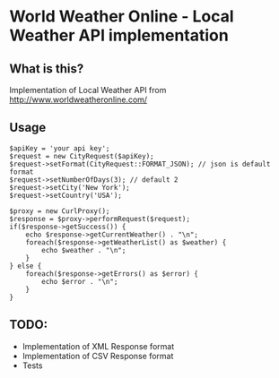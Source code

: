 # World Weather Online - Local Weather API implementation

## What is this?
Implementation of Local Weather API from http://www.worldweatheronline.com/

## Usage
    $apiKey = 'your api key';
    $request = new CityRequest($apiKey);
    $request->setFormat(CityRequest::FORMAT_JSON); // json is default format
    $request->setNumberOfDays(3); // default 2
    $request->setCity('New York');
    $request->setCountry('USA');
    
    $proxy = new CurlProxy();
    $response = $proxy->performRequest($request);
    if($response->getSuccess()) {
        echo $response->getCurrentWeather() . "\n";
        foreach($response->getWeatherList() as $weather) {
            echo $weather . "\n";
        }
    } else {
        foreach($response->getErrors() as $error) {
            echo $error . "\n";
        }
    }

## TODO:
* Implementation of XML Response format
* Implementation of CSV Response format
* Tests
